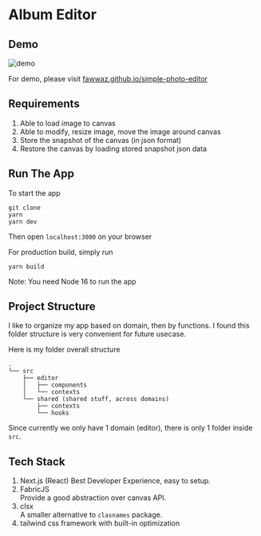 # Album Editor

## Demo

![demo](https://github.com/fawwaz/simple-photo-editor/raw/main/doc/demo.gif)

For demo, please visit [fawwaz.github.io/simple-photo-editor](https://fawwaz.github.io/simple-photo-editor)

## Requirements

1. Able to load image to canvas
2. Able to modify, resize image, move the image around canvas
3. Store the snapshot of the canvas (in json format)
4. Restore the canvas by loading stored snapshot json data

## Run The App

To start the app

```
git clone
yarn
yarn dev
```

Then open `localhost:3000` on your browser

For production build, simply run

```
yarn build
```

Note: You need Node 16 to run the app

## Project Structure

I like to organize my app based on domain, then by functions. I found this folder structure is very convenient for future usecase.

Here is my folder overall structure

```
.
└── src
    ├── editor
    │   ├── components
    │   └── contexts
    └── shared (shared stuff, across domains)
        ├── contexts
        └── hooks
```

Since currently we only have 1 domain (editor), there is only 1 folder inside `src`.

## Tech Stack

1. Next.js (React)
   Best Developer Experience, easy to setup.
2. FabricJS  
   Provide a good abstraction over canvas API.
3. clsx  
   A smaller alternative to `clasnames` package.
4. tailwind
   css framework with built-in optimization
